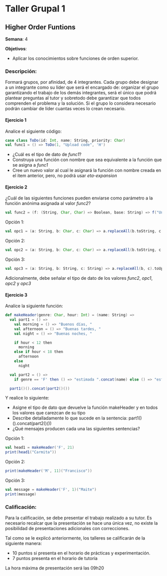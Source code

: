 # Taller Grupal  1
## Higher Order Funtions

**Semana**: 4

**Objetivos**:

- Aplicar los conocimientos sobre funciones de orden superior.

### Descripción:

Formará grupos, por afinidad, de 4 integrantes. Cada grupo debe designar a un integrante como su líder que será el encargado de: organizar el grupo garantizando el trabajo de los demás integrantes, será el único que podrá plantear preguntas al tutor y sobretodo debe garantizar que todos comprenden el problema y la solución. Si el grupo lo considera necesario podrán cambiar de líder cuantas veces lo crean necesario.

#### Ejercicio 1

Analice el siguiente código:

```scala
case class ToDo(id: Int, name: String, priority: Char)
val func1 = () => ToDo(1, "Upload code", 'H')
```

- ¿Cuál es el tipo de dato de *func1*?
- Construya una función con nombre que sea equivalente a la función que se asigna a *func1*
- Cree un nuevo valor al cual le asignará la función con nombre creada en el item anterior, pero, no podrá usar *eta-expansion*

#### Ejercicio 2

¿Cuál de las siguientes funciones pueden enviarse como parámetro a la función anónima asignada al valor *func2*?

```scala
val func2 = (f: (String, Char, Char) => Boolean, base: String) => f("Universidad Técnica Particular de Loja", 'a', '_') && base.length > 10
```

Opción 1:
```scala
val opc1 = (a: String, b: Char, c: Char) => a.replaceAll(b.toString, c.toString)
```

Opción 2:
```scala
val opc2 = (a: String, b: Char, c: Char) => a.replaceAll(b.toString, c.toString).length > 15
```

Opción 3:
```scala
val opc3 = (a: String, b: String, c: String) => a.replaceAll(b, c).toUpperCase
```

Adicionalmente, debe señalar el tipo de dato de los valores *func2*, *opc1*, *opc2* y *opc3*


#### Ejercicio 3

Analice la siguiente función:

```scala
def makeHeader(genre: Char, hour: Int) = (name: String) =>
  val part1 = () =>
    val morning = () => "Buenos días, "
    val afternoon = () => "Buenas tardes, "
    val night = () => "Buenas noches, "

    if hour < 12 then
      morning
    else if hour < 18 then
      afternoon
    else
      night

  val part2 = () =>
    if genre == 'F' then () => "estimada ".concat(name) else () => "estimado ".concat(name)

  part1()().concat(part2()())
```

Y realice lo siguiente:

- Asigne el tipo de dato que devuelve la función makeHeader y en todos los valores que carezcan de su tipo
- Describe detalladamente lo que sucede en la sentencia: part1()().concat(part2()())
- ¿Qué mensajes producen cada una las siguientes sentencias?

Opción 1:
```scala
val head1 = makeHeader('F', 21)
print(head1("Carmita"))
```

Opción 2:
```scala
print(makeHeader('M', 11)("Francisco"))
```

Opción 3:
```scala
val message = makeHeader('F', 1)("Maite")
print(message)
```


### Calificación:

Para la calificación, se debe presentar el trabajo realizado a su tutor. Es necesario recalcar que la presentación se hace una única vez, no existe la posibilidad de presentaciones adicionales con correcciones. 

Tal como se le explicó anteriormente, los talleres se calificarán de la siguiente manera:

- 10 puntos si presenta en el horario de prácticas y experimentación.
- 7 puntos presenta en el horario de tutoría

La hora máxima de presentación será las 09h20